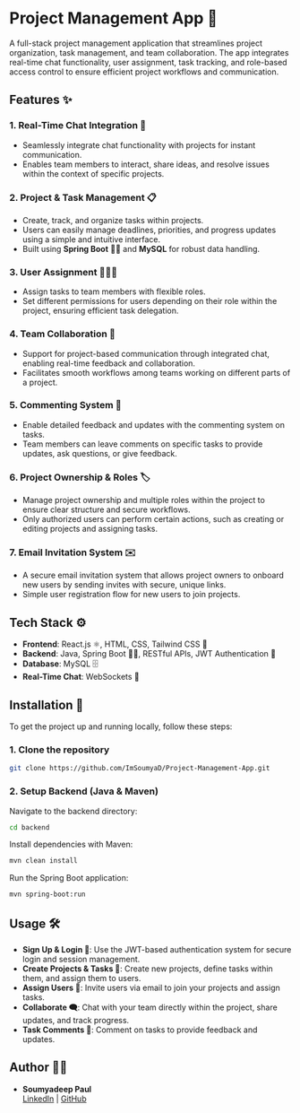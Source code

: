 # Project Management App 🚀

A full-stack project management application that streamlines project organization, task management, and team collaboration. The app integrates real-time chat functionality, user assignment, task tracking, and role-based access control to ensure efficient project workflows and communication.

## Features ✨

### 1. **Real-Time Chat Integration 💬**
   - Seamlessly integrate chat functionality with projects for instant communication.
   - Enables team members to interact, share ideas, and resolve issues within the context of specific projects.

### 2. **Project & Task Management 📋**
   - Create, track, and organize tasks within projects.
   - Users can easily manage deadlines, priorities, and progress updates using a simple and intuitive interface.
   - Built using **Spring Boot** 🧑‍💻 and **MySQL** for robust data handling.

### 3. **User Assignment 🧑‍🤝‍🧑**
   - Assign tasks to team members with flexible roles.
   - Set different permissions for users depending on their role within the project, ensuring efficient task delegation.

### 4. **Team Collaboration 🤝**
   - Support for project-based communication through integrated chat, enabling real-time feedback and collaboration.
   - Facilitates smooth workflows among teams working on different parts of a project.

### 5. **Commenting System 💬**
   - Enable detailed feedback and updates with the commenting system on tasks.
   - Team members can leave comments on specific tasks to provide updates, ask questions, or give feedback.

### 6. **Project Ownership & Roles 🏷️**
   - Manage project ownership and multiple roles within the project to ensure clear structure and secure workflows.
   - Only authorized users can perform certain actions, such as creating or editing projects and assigning tasks.

### 7. **Email Invitation System ✉️**
   - A secure email invitation system that allows project owners to onboard new users by sending invites with secure, unique links.
   - Simple user registration flow for new users to join projects.

## Tech Stack ⚙️

- **Frontend**: React.js ⚛️, HTML, CSS, Tailwind CSS 🌿
- **Backend**: Java, Spring Boot 🧑‍💻, RESTful APIs, JWT Authentication 🔐
- **Database**: MySQL 🗄️
- **Real-Time Chat**: WebSockets 🔄

## Installation 🚀

To get the project up and running locally, follow these steps:

### 1. Clone the repository

```bash
git clone https://github.com/ImSoumyaD/Project-Management-App.git
```

### 2. Setup Backend (Java & Maven)

Navigate to the backend directory:

```bash
cd backend
```

Install dependencies with Maven:

```bash
mvn clean install
```

Run the Spring Boot application:

```bash
mvn spring-boot:run
```


## Usage 🛠️

- **Sign Up & Login 🔑**: Use the JWT-based authentication system for secure login and session management.
- **Create Projects & Tasks 📅**: Create new projects, define tasks within them, and assign them to users.
- **Assign Users 👥**: Invite users via email to join your projects and assign tasks.
- **Collaborate 🗨️**: Chat with your team directly within the project, share updates, and track progress.
- **Task Comments 💬**: Comment on tasks to provide feedback and updates.


## Author 👨‍💻

- **Soumyadeep Paul**  
  [LinkedIn](https://www.linkedin.com/in/imsoumya) | [GitHub](https://github.com/ImSoumyaD)

